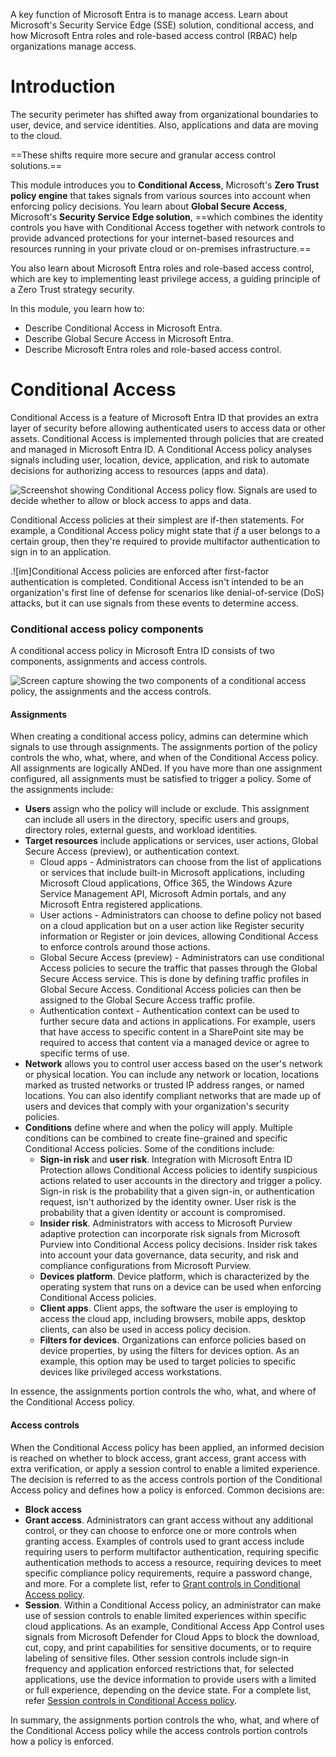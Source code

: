 A key function of Microsoft Entra is to manage access. Learn about Microsoft's Security Service Edge (SSE) solution, conditional access, and how Microsoft Entra roles and role-based access control (RBAC) help organizations manage access.

# Introduction

The security perimeter has shifted away from organizational boundaries to user, device, and service identities. Also, applications and data are moving to the cloud. 

==These shifts require more secure and granular access control solutions.==

This module introduces you to **Conditional Access**, Microsoft's **Zero Trust policy engine** that takes signals from various sources into account when enforcing policy decisions. You learn about **Global Secure Access**, Microsoft's **Security Service Edge solution**, ==which combines the identity controls you have with Conditional Access together with network controls to provide advanced protections for your internet-based resources and resources running in your private cloud or on-premises infrastructure.== 

You also learn about Microsoft Entra roles and role-based access control, which are key to implementing least privilege access, a guiding principle of a Zero Trust strategy security.

In this module, you learn how to:

- Describe Conditional Access in Microsoft Entra.
- Describe Global Secure Access in Microsoft Entra.
- Describe Microsoft Entra roles and role-based access control.

# Conditional Access

Conditional Access is a feature of Microsoft Entra ID that provides an extra layer of security before allowing authenticated users to access data or other assets. Conditional Access is implemented through policies that are created and managed in Microsoft Entra ID. A Conditional Access policy analyses signals including user, location, device, application, and risk to automate decisions for authorizing access to resources (apps and data).

![Screenshot showing Conditional Access policy flow. Signals are used to decide whether to allow or block access to apps and data.](https://learn.microsoft.com/en-us/training/wwl-sci/explore-access-management-capabilities/media/conditional-access.png)

Conditional Access policies at their simplest are if-then statements. For example, a Conditional Access policy might state that _if_ a user belongs to a certain group, then they're required to provide multifactor authentication to sign in to an application.

.![im]Conditional Access policies are enforced after first-factor authentication is completed. Conditional Access isn't intended to be an organization's first line of defense for scenarios like denial-of-service (DoS) attacks, but it can use signals from these events to determine access.

### Conditional access policy components

A conditional access policy in Microsoft Entra ID consists of two components, assignments and access controls.

![Screen capture showing the two components of a conditional access policy, the assignments and the access controls.](https://learn.microsoft.com/en-us/training/wwl-sci/explore-access-management-capabilities/media/conditional-access-policy-components-v3.png)

#### Assignments

When creating a conditional access policy, admins can determine which signals to use through assignments. The assignments portion of the policy controls the who, what, where, and when of the Conditional Access policy. All assignments are logically ANDed. If you have more than one assignment configured, all assignments must be satisfied to trigger a policy. Some of the assignments include:

- **Users** assign who the policy will include or exclude. This assignment can include all users in the directory, specific users and groups, directory roles, external guests, and workload identities.
- **Target resources** include applications or services, user actions, Global Secure Access (preview), or authentication context.
    - Cloud apps - Administrators can choose from the list of applications or services that include built-in Microsoft applications, including Microsoft Cloud applications, Office 365, the Windows Azure Service Management API, Microsoft Admin portals, and any Microsoft Entra registered applications.
    - User actions - Administrators can choose to define policy not based on a cloud application but on a user action like Register security information or Register or join devices, allowing Conditional Access to enforce controls around those actions.
    - Global Secure Access (preview) - Administrators can use conditional Access policies to secure the traffic that passes through the Global Secure Access service. This is done by defining traffic profiles in Global Secure Access. Conditional Access policies can then be assigned to the Global Secure Access traffic profile.
    - Authentication context - Authentication context can be used to further secure data and actions in applications. For example, users that have access to specific content in a SharePoint site may be required to access that content via a managed device or agree to specific terms of use.
- **Network** allows you to control user access based on the user's network or physical location. You can include any network or location, locations marked as trusted networks or trusted IP address ranges, or named locations. You can also identify compliant networks that are made up of users and devices that comply with your organization's security policies.
- **Conditions** define where and when the policy will apply. Multiple conditions can be combined to create fine-grained and specific Conditional Access policies. Some of the conditions include:
    - **Sign-in risk** and **user risk**. Integration with Microsoft Entra ID Protection allows Conditional Access policies to identify suspicious actions related to user accounts in the directory and trigger a policy. Sign-in risk is the probability that a given sign-in, or authentication request, isn't authorized by the identity owner. User risk is the probability that a given identity or account is compromised.
    - **Insider risk**. Administrators with access to Microsoft Purview adaptive protection can incorporate risk signals from Microsoft Purview into Conditional Access policy decisions. Insider risk takes into account your data governance, data security, and risk and compliance configurations from Microsoft Purview.
    - **Devices platform**. Device platform, which is characterized by the operating system that runs on a device can be used when enforcing Conditional Access policies.
    - **Client apps**. Client apps, the software the user is employing to access the cloud app, including browsers, mobile apps, desktop clients, can also be used in access policy decision.
    - **Filters for devices**. Organizations can enforce policies based on device properties, by using the filters for devices option. As an example, this option may be used to target policies to specific devices like privileged access workstations.

In essence, the assignments portion controls the who, what, and where of the Conditional Access policy.

#### Access controls

When the Conditional Access policy has been applied, an informed decision is reached on whether to block access, grant access, grant access with extra verification, or apply a session control to enable a limited experience. The decision is referred to as the access controls portion of the Conditional Access policy and defines how a policy is enforced. Common decisions are:

- **Block access**
- **Grant access**. Administrators can grant access without any additional control, or they can choose to enforce one or more controls when granting access. Examples of controls used to grant access include requiring users to perform multifactor authentication, requiring specific authentication methods to access a resource, requiring devices to meet specific compliance policy requirements, require a password change, and more. For a complete list, refer to [Grant controls in Conditional Access policy](https://learn.microsoft.com/en-us/azure/active-directory/conditional-access/concept-conditional-access-grant).
- **Session**. Within a Conditional Access policy, an administrator can make use of session controls to enable limited experiences within specific cloud applications. As an example, Conditional Access App Control uses signals from Microsoft Defender for Cloud Apps to block the download, cut, copy, and print capabilities for sensitive documents, or to require labeling of sensitive files. Other session controls include sign-in frequency and application enforced restrictions that, for selected applications, use the device information to provide users with a limited or full experience, depending on the device state. For a complete list, refer [Session controls in Conditional Access policy](https://learn.microsoft.com/en-us/azure/active-directory/conditional-access/concept-conditional-access-session).

In summary, the assignments portion controls the who, what, and where of the Conditional Access policy while the access controls portion controls how a policy is enforced.